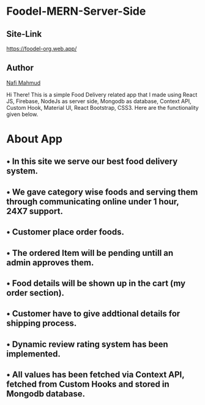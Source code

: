 # Foodel-MERN-Server-Side
## Site-Link
https://foodel-org.web.app/

## Author 
[Nafi Mahmud][author]

[author]: https://sourcecodebd.github.io/nafi.com/
Hi There! This is a simple Food Delivery related app that I made using React JS, Firebase, NodeJs as server side, Mongodb as database, Context API, Custom Hook, Material UI, React Bootstrap, CSS3. Here are the functionality given below.

# About App
## • In this site we serve our best food delivery system.
## • We gave category wise foods and serving them through communicating online under 1 hour, 24X7 support.
## • Customer place order foods.
## • The ordered Item will be pending untill an admin approves them.
## • Food details will be shown up in the cart (my order section).
## • Customer have to give addtional details for shipping process.
## • Dynamic review rating system has been implemented.
## • All values has been fetched via Context API, fetched from  Custom Hooks and stored in Mongodb database.
